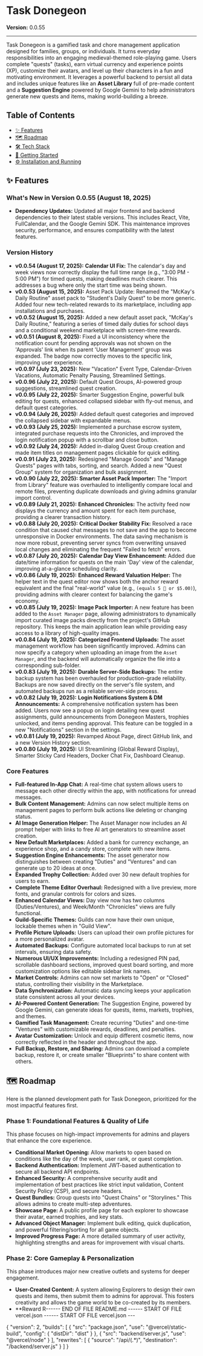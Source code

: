 # Task Donegeon

**Version:** 0.0.55

---

Task Donegeon is a gamified task and chore management application designed for families, groups, or individuals. It turns everyday responsibilities into an engaging medieval-themed role-playing game. Users complete "quests" (tasks), earn virtual currency and experience points (XP), customize their avatars, and level up their characters in a fun and motivating environment. It leverages a powerful backend to persist all data and includes unique features like an **Asset Library** full of pre-made content and a **Suggestion Engine** powered by Google Gemini to help administrators generate new quests and items, making world-building a breeze.

## Table of Contents
- [✨ Features](#-features)
- [🗺️ Roadmap](#️-roadmap)
- [🛠️ Tech Stack](#️-tech-stack)
- [🚀 Getting Started](#-getting-started)
- [⚙️ Installation and Running](#️-installation-and-running)

## ✨ Features

### What's New in Version 0.0.55 (August 18, 2025)
-   **Dependency Updates:** Updated all major frontend and backend dependencies to their latest stable versions. This includes React, Vite, FullCalendar, and the Google Gemini SDK. This maintenance improves security, performance, and ensures compatibility with the latest features.

### Version History
- **v0.0.54 (August 17, 2025):** **Calendar UI Fix:** The calendar's day and week views now correctly display the full time range (e.g., "3:00 PM - 5:00 PM") for timed quests, making deadlines much clearer. This addresses a bug where only the start time was being shown.
- **v0.0.53 (August 15, 2025):** Asset Pack Update: Renamed the "McKay's Daily Routine" asset pack to "Student's Daily Quest" to be more generic. Added four new tech-related rewards to its marketplace, including app installations and purchases.
- **v0.0.52 (August 15, 2025):** Added a new default asset pack, "McKay's Daily Routine," featuring a series of timed daily duties for school days and a conditional weekend marketplace with screen-time rewards.
- **v0.0.51 (August 8, 2025):** Fixed a UI inconsistency where the notification count for pending approvals was not shown on the 'Approvals' link when its parent 'User Management' group was expanded. The badge now correctly moves to the specific link, improving user experience.
- **v0.0.97 (July 23, 2025):** New "Vacation" Event Type, Calendar-Driven Vacations, Automatic Penalty Pausing, Streamlined Settings.
- **v0.0.96 (July 22, 2025):** Default Quest Groups, AI-powered group suggestions, streamlined quest creation.
- **v0.0.95 (July 22, 2025):** Smarter Suggestion Engine, powerful bulk editing for quests, enhanced collapsed sidebar with fly-out menus, and default quest categories.
- **v0.0.94 (July 26, 2025):** Added default quest categories and improved the collapsed sidebar with expandable menus.
- **v0.0.93 (July 25, 2025):** Implemented a purchase escrow system, integrated purchase requests into the Chronicles, and improved the login notification popup with a scrollbar and close button.
- **v0.0.92 (July 24, 2025):** Added in-dialog Quest Group creation and made item titles on management pages clickable for quick editing.
- **v0.0.91 (July 23, 2025):** Redesigned "Manage Goods" and "Manage Quests" pages with tabs, sorting, and search. Added a new "Quest Group" system for organization and bulk assignment.
- **v0.0.90 (July 22, 2025):** **Smarter Asset Pack Importer:** The "Import from Library" feature was overhauled to intelligently compare local and remote files, preventing duplicate downloads and giving admins granular import control.
- **v0.0.89 (July 21, 2025):** **Enhanced Chronicles:** The activity feed now displays the currency and amount spent for each item purchase, providing a clearer transaction history.
- **v0.0.88 (July 20, 2025):** **Critical Docker Stability Fix:** Resolved a race condition that caused chat messages to not save and the app to become unresponsive in Docker environments. The data saving mechanism is now more robust, preventing server syncs from overwriting unsaved local changes and eliminating the frequent "Failed to fetch" errors.
- **v0.0.87 (July 20, 2025):** **Calendar Day View Enhancement:** Added due date/time information for quests on the main 'Day' view of the calendar, improving at-a-glance scheduling clarity.
- **v0.0.86 (July 19, 2025):** **Enhanced Reward Valuation Helper:** The helper text in the quest editor now shows both the anchor reward equivalent and the final "real-world" value (e.g., `(equals 5 💎 or $5.00)`), providing admins with clearer context for balancing the game's economy.
- **v0.0.85 (July 19, 2025):** **Image Pack Importer:** A new feature has been added to the `Asset Manager` page, allowing administrators to dynamically import curated image packs directly from the project's GitHub repository. This keeps the main application lean while providing easy access to a library of high-quality images.
- **v0.0.84 (July 19, 2025):** **Categorized Frontend Uploads:** The asset management workflow has been significantly improved. Admins can now specify a category when uploading an image from the `Asset Manager`, and the backend will automatically organize the file into a corresponding sub-folder.
- **v0.0.83 (July 19, 2025):** **Durable Server-Side Backups:** The entire backup system has been overhauled for production-grade reliability. Backups are now saved directly on the server's file system, and automated backups run as a reliable server-side process.
- **v0.0.82 (July 19, 2025):** **Login Notifications System & DM Announcements:** A comprehensive notification system has been added. Users now see a popup on login detailing new quest assignments, guild announcements from Donegeon Masters, trophies unlocked, and items pending approval. This feature can be toggled in a new "Notifications" section in the settings.
- **v0.0.81 (July 19, 2025):** Revamped About Page, direct GitHub link, and a new Version History section.
- **v0.0.80 (July 19, 2025):** UI Streamlining (Global Reward Display), Smarter Sticky Card Headers, Docker Chat Fix, Dashboard Cleanup.

### Core Features
-   **Full-featured In-App Chat:** A real-time chat system allows users to message each other directly within the app, with notifications for unread messages.
-   **Bulk Content Management:** Admins can now select multiple items on management pages to perform bulk actions like deleting or changing status.
-   **AI Image Generation Helper:** The Asset Manager now includes an AI prompt helper with links to free AI art generators to streamline asset creation.
-   **New Default Marketplaces:** Added a bank for currency exchange, an experience shop, and a candy store, complete with new items.
-   **Suggestion Engine Enhancements:** The asset generator now distinguishes between creating "Duties" and "Ventures" and can generate up to 20 ideas at once.
-   **Expanded Trophy Collection:** Added over 30 new default trophies for users to earn.
-   **Complete Theme Editor Overhaul:** Redesigned with a live preview, more fonts, and granular controls for colors and sizes.
-   **Enhanced Calendar Views:** Day view now has two columns (Duties/Ventures), and Week/Month "Chronicles" views are fully functional.
-   **Guild-Specific Themes:** Guilds can now have their own unique, lockable themes when in "Guild View".
-   **Profile Picture Uploads:** Users can upload their own profile pictures for a more personalized avatar.
-   **Automated Backups:** Configure automated local backups to run at set intervals, ensuring data safety.
-   **Numerous UI/UX Improvements:** Including a redesigned PIN pad, scrollable dashboard sections, improved quest board sorting, and more customization options like editable sidebar link names.
-   **Market Controls:** Admins can now set markets to "Open" or "Closed" status, controlling their visibility in the Marketplace.
-   **Data Synchronization:** Automatic data syncing keeps your application state consistent across all your devices.
-   **AI-Powered Content Generation:** The Suggestion Engine, powered by Google Gemini, can generate ideas for quests, items, markets, trophies, and themes.
-   **Gamified Task Management:** Create recurring "Duties" and one-time "Ventures" with customizable rewards, deadlines, and penalties.
-   **Avatar Customization:** Unlock and equip different cosmetic items, now correctly reflected in the header and throughout the app.
-   **Full Backup, Restore, and Sharing:** Admins can download a complete backup, restore it, or create smaller "Blueprints" to share content with others.

## 🗺️ Roadmap

Here is the planned development path for Task Donegeon, prioritized for the most impactful features first.

### Phase 1: Foundational Features & Quality of Life
This phase focuses on high-impact improvements for admins and players that enhance the core experience.

-   **Conditional Market Opening:** Allow markets to open based on conditions like the day of the week, user rank, or quest completion.
-   **Backend Authentication:** Implement JWT-based authentication to secure all backend API endpoints.
-   **Enhanced Security:** A comprehensive security audit and implementation of best practices like strict input validation, Content Security Policy (CSP), and secure headers.
-   **Quest Bundles:** Group quests into "Quest Chains" or "Storylines." This allows admins to create multi-step adventures.
-   **Showcase Page:** A public profile page for each explorer to showcase their avatar, earned trophies, and key stats.
-   **Advanced Object Manager:** Implement bulk editing, quick duplication, and powerful filtering/sorting for all game objects.
-   **Improved Progress Page:** A more detailed summary of user activity, highlighting strengths and areas for improvement with visual charts.

### Phase 2: Core Gameplay & Personalization
This phase introduces major new creative outlets and systems for deeper engagement.

-   **User-Created Content:** A system allowing Explorers to design their own quests and items, then submit them to admins for approval. This fosters creativity and allows the game world to be co-created by its members.
-   **Reward R------ END OF FILE README.md ------ START OF FILE vercel.json ------ START OF FILE vercel.json ---

{
  "version": 2,
  "builds": [
    {
      "src": "package.json",
      "use": "@vercel/static-build",
      "config": {
        "distDir": "dist"
      }
    },
    {
      "src": "backend/server.js",
      "use": "@vercel/node"
    }
  ],
  "rewrites": [
    { "source": "/api/(.*)", "destination": "/backend/server.js" }
  ]
}